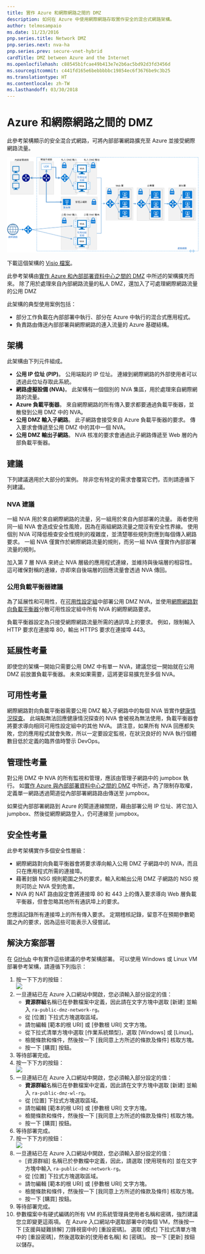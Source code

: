 ```yaml
---
title: 實作 Azure 和網際網路之間的 DMZ
description: 如何在 Azure 中使用網際網路存取實作安全的混合式網路架構。
author: telmosampaio
ms.date: 11/23/2016
pnp.series.title: Network DMZ
pnp.series.next: nva-ha
pnp.series.prev: secure-vnet-hybrid
cardTitle: DMZ between Azure and the Internet
ms.openlocfilehash: c88545b1fcae49b413e7e2b6ac5bd92d3fd3456d
ms.sourcegitcommit: c441fd165e6bebbbbbc19854ec6f3676be9c3b25
ms.translationtype: HT
ms.contentlocale: zh-TW
ms.lasthandoff: 03/30/2018
---
```

# <a name="dmz-between-azure-and-the-internet"></a>Azure 和網際網路之間的 DMZ

此參考架構顯示的安全混合式網路，可將內部部署網路擴充至 Azure 並接受網際網路流量。 

[![0]][0] 

下載這個架構的 [Visio 檔案][visio-download]。

此參考架構由[實作 Azure 和內部部署資料中心之間的 DMZ][implementing-a-secure-hybrid-network-architecture] 中所述的架構擴充而來。 除了用於處理來自內部網路流量的私人 DMZ，還加入了可處理網際網路流量的公用 DMZ 

此架構的典型使用案例包括：

* 部分工作負載在內部部署中執行、部分在 Azure 中執行的混合式應用程式。
* 負責路由傳送內部部署與網際網路的連入流量的 Azure 基礎結構。

## <a name="architecture"></a>架構

此架構由下列元件組成。

* **公用 IP 位址 (PIP)**。 公用端點的 IP 位址。 連線到網際網路的外部使用者可以透過此位址存取此系統。
* **網路虛擬設備 (NVA)**。 此架構有一個個別的 NVA 集區，用於處理來自網際網路的流量。
* **Azure 負載平衡器**。 來自網際網路的所有傳入要求都要通過負載平衡器，並散發到公用 DMZ 中的 NVA。
* **公用 DMZ 輸入子網路**。 此子網路會接受來自 Azure 負載平衡器的要求。 傳入要求會傳遞至公用 DMZ 中的其中一個 NVA。
* **公用 DMZ 輸出子網路**。 NVA 核准的要求會通過此子網路傳遞至 Web 層的內部負載平衡器。

## <a name="recommendations"></a>建議

下列建議適用於大部分的案例。 除非您有特定的需求會覆寫它們，否則請遵循下列建議。 

### <a name="nva-recommendations"></a>NVA 建議

一組 NVA 用於來自網際網路的流量，另一組用於來自內部部署的流量。 兩者使用同一組 NVA 會造成安全性風險，因為在兩組網路流量之間沒有安全性界線。 使用個別 NVA 可降低檢查安全性規則的複雜度，並清楚哪些規則對應到每個傳入網路要求。 一組 NVA 僅實作於網際網路流量的規則，而另一組 NVA 僅實作內部部署流量的規則。

加入第 7 層 NVA 來終止 NVA 層級的應用程式連線，並維持與後端層的相容性。 這可確保對稱的連線，亦即來自後端層的回應流量會透過 NVA 傳回。  

### <a name="public-load-balancer-recommendations"></a>公用負載平衡器建議

為了延展性和可用性，在[可用性設定組][availability-set]中部署公用 DMZ NVA，並使用[網際網路對向負載平衡器][load-balancer]分散可用性設定組中所有 NVA 的網際網路要求。  

負載平衡器設定為只接受網際網路流量所需的通訊埠上的要求。 例如，限制輸入 HTTP 要求在連接埠 80，輸出 HTTPS 要求在連接埠 443。

## <a name="scalability-considerations"></a>延展性考量

即使您的架構一開始只需要公用 DMZ 中有單一 NVA，建議您從一開始就在公用 DMZ 前放置負載平衡器。 未來如果需要，這將更容易擴充至多個 NVA。

## <a name="availability-considerations"></a>可用性考量

網際網路對向負載平衡器需要公用 DMZ 輸入子網路中的每個 NVA 皆實作[健康情況探查][lb-probe]。 此端點無法回應健康情況探查的 NVA 會被視為無法使用，負載平衡器會將要求導向相同可用性設定組中的其他 NVA。 請注意，如果所有 NVA 回應都失敗，您的應用程式就會失敗，所以一定要設定監視，在狀況良好的 NVA 執行個體數目低於定義的臨界值時警示 DevOps。

## <a name="manageability-considerations"></a>管理性考量

對公用 DMZ 中 NVA 的所有監視和管理，應該由管理子網路中的 jumpbox 執行。 如[實作 Azure 與內部部署資料中心之間的 DMZ][implementing-a-secure-hybrid-network-architecture] 中所述，為了限制存取權，定義單一網路透過閘道從內部部署網路路由傳送至 jumpbox。

如果從內部部署網路到 Azure 的閘道連線關閉，藉由部署公用 IP 位址、將它加入 jumpbox、然後從網際網路登入，仍可連線至 jumpbox。

## <a name="security-considerations"></a>安全性考量

此參考架構實作多個安全性層級：

* 網際網路對向負載平衡器會將要求導向輸入公用 DMZ 子網路中的 NVA，而且只在應用程式所需的連接埠。
* 藉著封鎖 NSG 規則範圍之外的要求，輸入和輸出公用 DMZ 子網路的 NSG 規則可防止 NVA 受到危害。
* NVA 的 NAT 路由設定會將連接埠 80 和 443 上的傳入要求導向 Web 層負載平衡器，但會忽略其他所有通訊埠上的要求。

您應該記錄所有連接埠上的所有傳入要求。 定期稽核記錄，留意不在預期參數範圍之內的要求，因為這些可能表示入侵嘗試。

## <a name="solution-deployment"></a>解決方案部署

在 [GitHub][github-folder] 中有實作這些建議的參考架構部署。 可以使用 Windows 或 Linux VM 部署參考架構，請遵循下列指示：

1. 按一下下方的按鈕：<br><a href="https://portal.azure.com/#create/Microsoft.Template/uri/https%3A%2F%2Fraw.githubusercontent.com%2Fmspnp%2Freference-architectures%2Fmaster%2Fdmz%2Fsecure-vnet-dmz%2FvirtualNetwork.azuredeploy.json" target="_blank"><img src="http://azuredeploy.net/deploybutton.png"/></a>
2. 一旦連結已在 Azure 入口網站中開啟，您必須輸入部分設定的值：
   * **資源群組**名稱已在參數檔案中定義，因此請在文字方塊中選取 [新建] 並輸入 `ra-public-dmz-network-rg`。
   * 從 [位置] 下拉式方塊選取區域。
   * 請勿編輯 [範本的根 URI] 或 [參數根 URI] 文字方塊。
   * 從下拉式清單方塊中選取 [作業系統類型]，選取 [Windows] 或 [Linux]。
   * 檢閱條款和條件，然後按一下 [我同意上方所述的條款及條件] 核取方塊。
   * 按一下 [購買] 按鈕。
3. 等待部署完成。
4. 按一下下方的按鈕：<br><a href="https://portal.azure.com/#create/Microsoft.Template/uri/https%3A%2F%2Fraw.githubusercontent.com%2Fmspnp%2Freference-architectures%2Fmaster%2Fdmz%2Fsecure-vnet-dmz%2Fworkload.azuredeploy.json" target="_blank"><img src="http://azuredeploy.net/deploybutton.png"/></a>
5. 一旦連結已在 Azure 入口網站中開啟，您必須輸入部分設定的值：
   * **資源群組**名稱已在參數檔案中定義，因此請在文字方塊中選取 [新建] 並輸入 `ra-public-dmz-wl-rg`。
   * 從 [位置] 下拉式方塊選取區域。
   * 請勿編輯 [範本的根 URI] 或 [參數根 URI] 文字方塊。
   * 檢閱條款和條件，然後按一下 [我同意上方所述的條款及條件] 核取方塊。
   * 按一下 [購買] 按鈕。
6. 等待部署完成。
7. 按一下下方的按鈕：<br><a href="https://portal.azure.com/#create/Microsoft.Template/uri/https%3A%2F%2Fraw.githubusercontent.com%2Fmspnp%2Freference-architectures%2Fmaster%2Fdmz%2Fsecure-vnet-dmz%2Fsecurity.azuredeploy.json" target="_blank"><img src="http://azuredeploy.net/deploybutton.png"/></a>
8. 一旦連結已在 Azure 入口網站中開啟，您必須輸入部分設定的值：
   * [資源群組] 名稱已於參數檔中定義，因此，請選取 [使用現有的] 並在文字方塊中輸入 `ra-public-dmz-network-rg`。
   * 從 [位置] 下拉式方塊選取區域。
   * 請勿編輯 [範本的根 URI] 或 [參數根 URI] 文字方塊。
   * 檢閱條款和條件，然後按一下 [我同意上方所述的條款及條件] 核取方塊。
   * 按一下 [購買] 按鈕。
9. 等待部署完成。
10. 參數檔案中有硬式編碼的所有 VM 的系統管理員使用者名稱和密碼，強烈建議您立即變更這兩項。 在 Azure 入口網站中選取部署中的每個 VM，然後按一下 [支援與疑難排解] 刀鋒視窗中的 [重設密碼]。 選取 [模式] 下拉式清單方塊中的 [重設密碼]，然後選取新的[使用者名稱] 和 [密碼]。 按一下 [更新] 按鈕以儲存。


[availability-set]: /azure/virtual-machines/virtual-machines-windows-manage-availability
[github-folder]: https://github.com/mspnp/reference-architectures/tree/master/dmz/secure-vnet-dmz

[implementing-a-secure-hybrid-network-architecture]: ./secure-vnet-hybrid.md
[iptables]: https://help.ubuntu.com/community/IptablesHowTo
[lb-probe]: /azure/load-balancer/load-balancer-custom-probe-overview
[load-balancer]: /azure/load-balancer/load-balancer-Internet-overview
[network-security-group]: /azure/virtual-network/virtual-networks-nsg

[visio-download]: https://archcenter.blob.core.windows.net/cdn/dmz-reference-architectures.vsdx


[0]: ./images/dmz-public.png "安全混合式網路架構"

